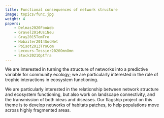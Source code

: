 ```yaml
---
title: Functional consequences of network structure
image: topics/func.jpg
weight: 4
papers:
    - Delmas2020FooWeb
    - Gravel2014UsiNeu
    - Gray2015TemTro
    - Hobaiter2014SocNet
    - Poisot2013TroCom
    - Lecours-Tessier2020OmnOmn
    - Stock2021OptTra
---
```


We are interested in turning the structure of networks into a predictive
variable for community ecology; we are particularly interested in the role of
trophic interactions in ecosystem functioning.

<!--more-->

We are particularly interested in the relationship between network structure and
ecosystem functioning, but also work on landscape connectivity, and the
transmission of both ideas and diseases. Our flagship project on this theme is
to develop networks of habitats patches, to help populations move across highly
fragmented areas.
